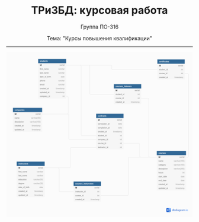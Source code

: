 <h1 align="center">ТРиЗБД: курсовая работа</h1>
<p align="center">Группа ПО-316</p>
<p align="center">Тема: "Курсы повышения квалификации"</p>

<hr>

<img align="center" alt="logic model" src="database/logic_model.png">
